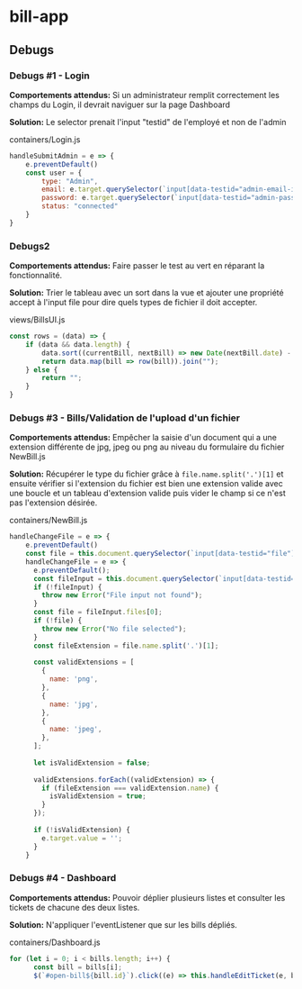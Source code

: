 # bill-app
## Debugs
### Debugs #1 - Login
**Comportements attendus:** Si un administrateur remplit correctement les champs du Login, il devrait naviguer sur la page Dashboard

**Solution:** Le selector prenait l'input "testid" de l'employé et non de l'admin

containers/Login.js

```javascript
handleSubmitAdmin = e => {
    e.preventDefault()
    const user = {
        type: "Admin",
        email: e.target.querySelector(`input[data-testid="admin-email-input"]`).value,
        password: e.target.querySelector(`input[data-testid="admin-password-input"]`).value,
        status: "connected"
    }
}
```

### Debugs2
**Comportements attendus:** Faire passer le test au vert en réparant la fonctionnalité.

**Solution:** Trier le tableau avec un sort dans la vue et ajouter une propriété accept à l'input file pour dire quels types de fichier il doit accepter.

views/BillsUI.js

```javascript
const rows = (data) => {
    if (data && data.length) {
        data.sort((currentBill, nextBill) => new Date(nextBill.date) - new Date(currentBill.date));
        return data.map(bill => row(bill)).join("");
    } else {
        return "";
    }
}
```

### Debugs #3 - Bills/Validation de l'upload d'un fichier
**Comportements attendus:** Empêcher la saisie d'un document qui a une extension différente de jpg, jpeg ou png au niveau du formulaire du fichier NewBill.js


**Solution:** Récupérer le type du fichier grâce à ```file.name.split('.')[1]``` et ensuite vérifier si l'extension du fichier est bien une extension valide avec une boucle et un tableau d'extension valide puis vider le champ si ce n'est pas l'extension désirée.

containers/NewBill.js

```javascript
handleChangeFile = e => {
    e.preventDefault()
    const file = this.document.querySelector(`input[data-testid="file"]`).files[0]
    handleChangeFile = e => {
      e.preventDefault();
      const fileInput = this.document.querySelector(`input[data-testid="file"]`);
      if (!fileInput) {
        throw new Error("File input not found");
      }
      const file = fileInput.files[0];
      if (!file) {
        throw new Error("No file selected");
      }
      const fileExtension = file.name.split('.')[1];
    
      const validExtensions = [
        {
          name: 'png',
        },
        {
          name: 'jpg',
        },
        {
          name: 'jpeg',
        },
      ];
    
      let isValidExtension = false;
    
      validExtensions.forEach((validExtension) => {
        if (fileExtension === validExtension.name) {
          isValidExtension = true;
        }
      });
    
      if (!isValidExtension) {
        e.target.value = '';
      }
    }
```

### Debugs #4 - Dashboard
**Comportements attendus:** Pouvoir déplier plusieurs listes et consulter les tickets de chacune des deux listes.

**Solution:** N'appliquer l'eventListener que sur les bills dépliés.

containers/Dashboard.js

```javascript
for (let i = 0; i < bills.length; i++) {
      const bill = bills[i];
      $(`#open-bill${bill.id}`).click((e) => this.handleEditTicket(e, bill, bills));
```
